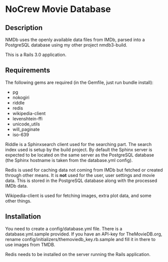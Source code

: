 NoCrew Movie Database
=====================

Description
-----------

NMDb uses the openly available data files from IMDb, parsed into a PostgreSQL database
using my other project nmdb3-build.

This is a Rails 3.0 application.


Requirements
------------

The following gems are required (in the Gemfile, just run bundle install):

* pg
* nokogiri
* riddle
* redis
* wikipedia-client
* levenshtein-ffi
* unicode_utils
* will_paginate
* iso-639

Riddle is a Sphinxsearch client used for the searching part. The search index used is
setup by the build project. By default the Sphinx server is expected to be located on
the same server as the PostgreSQL database (the Sphinx hostname is taken from the
database.yml config).

Redis is used for caching data not coming from IMDb but fetched or created through other
means. It is **not** used for the user, user settings and movie data. This is stored in
the PostgreSQL database along with the processed IMDb data.

Wikipedia-client is used for fetching images, extra plot data, and some other things.



Installation
------------

You need to create a config/database.yml file. There is a database.yml.sample provided.
If you have an API-key for TheMovieDB.org, rename config/initializers/themoviedb_key.rb.sample and
fill it in there to use images from TMDB.

Redis needs to be installed on the server running the Rails application.
